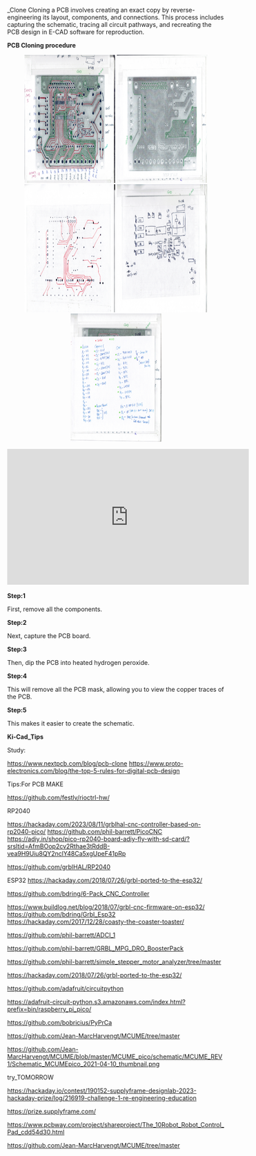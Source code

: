 _Clone
Cloning a PCB involves creating an exact copy by reverse-engineering its layout, components, and connections. This process includes capturing the schematic, tracing all circuit pathways, and recreating the PCB design in E-CAD software for reproduction.






**PCB Cloning procedure**


<p align="center">
  <img src="Scan_copy/thumbnail/PCB_FRONT_thumbnail.png" width="210" height="297">
  <img src="Scan_copy/thumbnail/PCB_BACK_thumbnail.png" width="210" height="297">
  <img src="Scan_copy/thumbnail/PCB_BACK_WIRE_thumbnail.png" width="210" height="297">
  <img src="Scan_copy/thumbnail/PCB_COMPONEN_0_thumbnail.png" width="210" height="297">
  <img src="Scan_copy/thumbnail/PCB_COMPONENT_1_thumbnail.png" width="210" height="297">
</p>





<iframe width="560" height="315" src="https://www.youtube.com/embed/dnLf7mSDg4Q" frameborder="0" allow="accelerometer; autoplay; clipboard-write; encrypted-media; gyroscope; picture-in-picture" allowfullscreen></iframe>





**Step:1**


First, remove all the components.


**Step:2**


Next, capture the PCB board.


**Step:3**


Then, dip the PCB into heated hydrogen peroxide.


**Step:4**


This will remove all the PCB mask, allowing you to view the copper traces of the PCB.


**Step:5**


This makes it easier to create the schematic.







**Ki-Cad_Tips**









Study:

https://www.nextpcb.com/blog/pcb-clone
https://www.proto-electronics.com/blog/the-top-5-rules-for-digital-pcb-design




Tips:For PCB MAKE

https://github.com/festlv/rioctrl-hw/




RP2040

https://hackaday.com/2023/08/11/grblhal-cnc-controller-based-on-rp2040-pico/
https://github.com/phil-barrett/PicoCNC
https://adiy.in/shop/pico-rp2040-board-adiy-fly-with-sd-card/?srsltid=AfmBOop2cv2Rthae3tRddB-vea9H9Uiu8QY2nclY48Ca5xgUpeF41pRp

https://github.com/grblHAL/RP2040



ESP32
https://hackaday.com/2018/07/26/grbl-ported-to-the-esp32/

https://github.com/bdring/6-Pack_CNC_Controller

https://www.buildlog.net/blog/2018/07/grbl-cnc-firmware-on-esp32/
https://github.com/bdring/Grbl_Esp32
https://hackaday.com/2017/12/28/coasty-the-coaster-toaster/



https://github.com/phil-barrett/ADCI_1

https://github.com/phil-barrett/GRBL_MPG_DRO_BoosterPack

https://github.com/phil-barrett/simple_stepper_motor_analyzer/tree/master

https://hackaday.com/2018/07/26/grbl-ported-to-the-esp32/






https://github.com/adafruit/circuitpython

https://adafruit-circuit-python.s3.amazonaws.com/index.html?prefix=bin/raspberry_pi_pico/

https://github.com/bobricius/PyPrCa

https://github.com/Jean-MarcHarvengt/MCUME/tree/master


https://github.com/Jean-MarcHarvengt/MCUME/blob/master/MCUME_pico/schematic/MCUME_REV1/Schematic_MCUMEpico_2021-04-10_thumbnail.png





try_TOMORROW

https://hackaday.io/contest/190152-supplyframe-designlab-2023-hackaday-prize/log/216919-challenge-1-re-engineering-education

https://prize.supplyframe.com/


https://www.pcbway.com/project/shareproject/The_10Robot_Robot_Control_Pad_cdd54d30.html



https://github.com/Jean-MarcHarvengt/MCUME/tree/master


